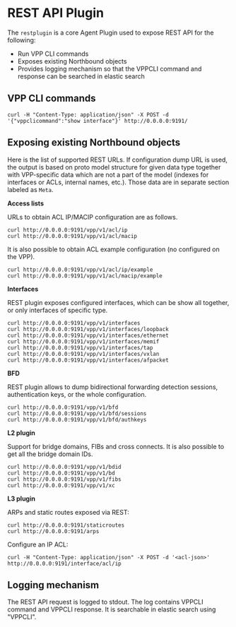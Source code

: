 # REST API Plugin

The `restplugin` is a core Agent Plugin used to expose REST API for the following:
* Run VPP CLI commands
* Exposes existing Northbound objects
* Provides logging mechanism so that the VPPCLI command and response can be searched in elastic search

## VPP CLI commands
```
curl -H "Content-Type: application/json" -X POST -d '{"vppclicommand":"show interface"}' http://0.0.0.0:9191/
```

## Exposing existing Northbound objects

Here is the list of supported REST URLs. If configuration dump URL is used, the output is based on proto model
structure for given data type together with VPP-specific data which are not a part of the model (indexes for
interfaces or ACLs, internal names, etc.). Those data are in separate section labeled as `Meta`.

**Access lists**

URLs to obtain ACL IP/MACIP configuration are as follows.

```
curl http://0.0.0.0:9191/vpp/v1/acl/ip
curl http://0.0.0.0:9191/vpp/v1/acl/macip 
```
 
It is also possible to obtain ACL example configuration (no configured on the VPP).
 
```
curl http://0.0.0.0:9191/vpp/v1/acl/ip/example
curl http://0.0.0.0:9191/vpp/v1/acl/macip/example
``` 

**Interfaces**

REST plugin exposes configured interfaces, which can be show all together, or only interfaces
of specific type.
 
```
curl http://0.0.0.0:9191/vpp/v1/interfaces
curl http://0.0.0.0:9191/vpp/v1/interfaces/loopback
curl http://0.0.0.0:9191/vpp/v1/interfaces/ethernet
curl http://0.0.0.0:9191/vpp/v1/interfaces/memif
curl http://0.0.0.0:9191/vpp/v1/interfaces/tap
curl http://0.0.0.0:9191/vpp/v1/interfaces/vxlan
curl http://0.0.0.0:9191/vpp/v1/interfaces/afpacket
``` 
 
**BFD**

REST plugin allows to dump bidirectional forwarding detection sessions, authentication keys, 
or the whole configuration. 

```
curl http://0.0.0.0:9191/vpp/v1/bfd
curl http://0.0.0.0:9191/vpp/v1/bfd/sessions
curl http://0.0.0.0:9191/vpp/v1/bfd/authkeys
``` 

**L2 plugin**

Support for bridge domains, FIBs and cross connects. It is also possible to get all 
the bridge domain IDs.

```
curl http://0.0.0.0:9191/vpp/v1/bdid
curl http://0.0.0.0:9191/vpp/v1/bd
curl http://0.0.0.0:9191/vpp/v1/fibs
curl http://0.0.0.0:9191/vpp/v1/xc
```

**L3 plugin**

ARPs and static routes exposed via REST:

```
curl http://0.0.0.0:9191/staticroutes
curl http://0.0.0.0:9191/arps
```

Configure an IP ACL:
```
curl -H "Content-Type: application/json" -X POST -d '<acl-json>' http://0.0.0.0:9191/interface/acl/ip
```

## Logging mechanism
The REST API request is logged to stdout. The log contains VPPCLI command and VPPCLI response. It is searchable in elastic search using "VPPCLI".